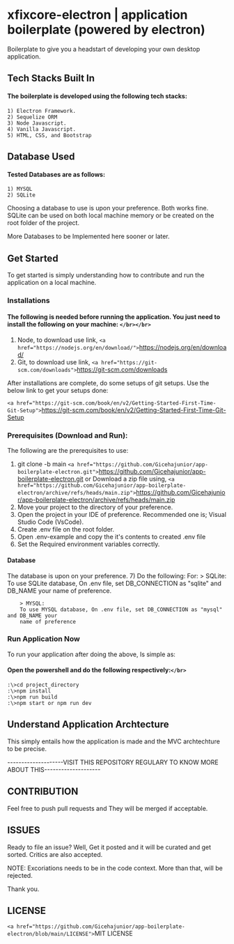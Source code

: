 # xfixcore-electron | application boilerplate (powered by electron)

Boilerplate to give you a headstart of developing your own desktop application.

## Tech Stacks Built In

#### The boilerplate is developed using the following tech stacks:

    1) Electron Framework.
    2) Sequelize ORM
    3) Node Javascript.
    4) Vanilla Javascript.
    5) HTML, CSS, and Bootstrap

## Database Used

#### Tested Databases are as follows:

    1) MYSQL
    2) SQLite

Choosing a database to use is upon your preference. Both works fine.
SQLite can be used on both local machine memory or be created on the root folder of the project.

More Databases to be Implemented here sooner or later.

## Get Started

To get started is simply understanding how to contribute and run the application on a local machine.

### Installations

#### The following is needed before running the application. You just need to install the following on your machine: `</br></br>`

1) Node, to download use link, `<a href="https://nodejs.org/en/download/">`https://nodejs.org/en/download/
2) Git, to download use link, `<a href="https://git-scm.com/downloads">`https://git-scm.com/downloads

After installations are complete, do some setups of git setups. Use the below link to get your setups
done:

`<a href="https://git-scm.com/book/en/v2/Getting-Started-First-Time-Git-Setup">`https://git-scm.com/book/en/v2/Getting-Started-First-Time-Git-Setup

### Prerequisites (Download and Run):

The following are the prerequisites to use:

1) git clone -b main `<a href="https://github.com/Gicehajunior/app-boilerplate-electron.git">`https://github.com/Gicehajunior/app-boilerplate-electron.git
   or Download a zip file using,
   `<a href="https://github.com/Gicehajunior/app-boilerplate-electron/archive/refs/heads/main.zip">`https://github.com/Gicehajunior/app-boilerplate-electron/archive/refs/heads/main.zip
2) Move your project to the directory of your preference.
3) Open the project in your IDE of preference.
   Recommended one is; Visual Studio Code (VsCode).
4) Create .env file on the root folder.
5) Open .env-example and copy the it's contents to created .env file
6) Set the Required environment variables correctly.

#### Database

The database is upon on your preference.
    7) Do the following:
        For:
        > SQLite:
        To use SQLite database, On .env file, set DB_CONNECTION as "sqlite" and DB_NAME your
        name of preference.

        > MYSQL:
        To use MYSQL database, On .env file, set DB_CONNECTION as "mysql" and DB_NAME your
        name of preference

### Run Application Now

To run your application after doing the above, Is simple as:

#### Open the powershell and do the following respectively:`</br>`

    :\>cd project_directory
    :\>npm install
    :\>npm run build
    :\>npm start or npm run dev

## Understand Application Archtecture

This simply entails how the application is made and the MVC archtechture to be precise.

--------------------VISIT THIS REPOSITORY REGULARY TO KNOW MORE ABOUT THIS--------------------

## CONTRIBUTION

Feel free to push pull requests and They will be merged if acceptable.

## ISSUES

Ready to file an issue? Well, Get it posted and it will be curated and get sorted. Critics are also
accepted.

NOTE:
Excoriations needs to be in the code context. More than that, will be rejected.

Thank you.

## LICENSE

`<a href="https://github.com/Gicehajunior/app-boilerplate-electron/blob/main/LICENSE">`MIT LICENSE
